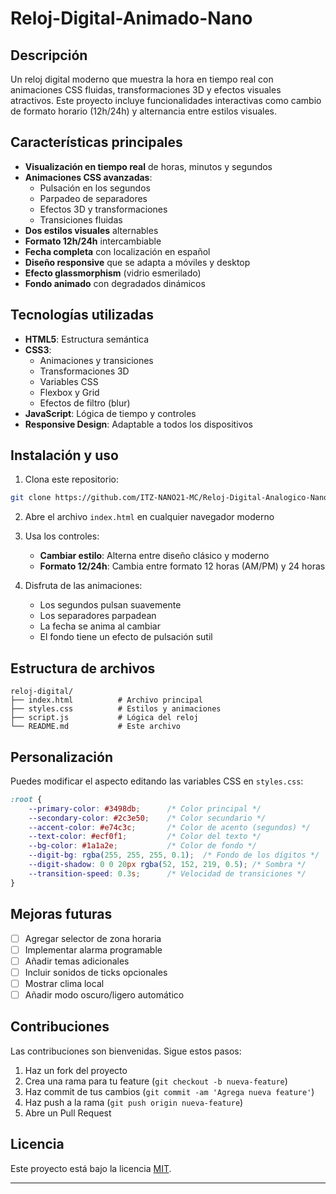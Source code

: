 # Reloj-Digital-Animado-Nano

## Descripción
Un reloj digital moderno que muestra la hora en tiempo real con animaciones CSS fluidas, transformaciones 3D y efectos visuales atractivos. Este proyecto incluye funcionalidades interactivas como cambio de formato horario (12h/24h) y alternancia entre estilos visuales.

## Características principales
- **Visualización en tiempo real** de horas, minutos y segundos
- **Animaciones CSS avanzadas**:
  - Pulsación en los segundos
  - Parpadeo de separadores
  - Efectos 3D y transformaciones
  - Transiciones fluidas
- **Dos estilos visuales** alternables
- **Formato 12h/24h** intercambiable
- **Fecha completa** con localización en español
- **Diseño responsive** que se adapta a móviles y desktop
- **Efecto glassmorphism** (vidrio esmerilado)
- **Fondo animado** con degradados dinámicos

## Tecnologías utilizadas
- **HTML5**: Estructura semántica
- **CSS3**:
  - Animaciones y transiciones
  - Transformaciones 3D
  - Variables CSS
  - Flexbox y Grid
  - Efectos de filtro (blur)
- **JavaScript**: Lógica de tiempo y controles
- **Responsive Design**: Adaptable a todos los dispositivos

## Instalación y uso
1. Clona este repositorio:
```bash
git clone https://github.com/ITZ-NANO21-MC/Reloj-Digital-Analogico-Nano
```

2. Abre el archivo `index.html` en cualquier navegador moderno

3. Usa los controles:
   - **Cambiar estilo**: Alterna entre diseño clásico y moderno
   - **Formato 12/24h**: Cambia entre formato 12 horas (AM/PM) y 24 horas

4. Disfruta de las animaciones:
   - Los segundos pulsan suavemente
   - Los separadores parpadean
   - La fecha se anima al cambiar
   - El fondo tiene un efecto de pulsación sutil

## Estructura de archivos
```
reloj-digital/
├── index.html          # Archivo principal
├── styles.css          # Estilos y animaciones
├── script.js           # Lógica del reloj
└── README.md           # Este archivo
```

## Personalización
Puedes modificar el aspecto editando las variables CSS en `styles.css`:
```css
:root {
    --primary-color: #3498db;      /* Color principal */
    --secondary-color: #2c3e50;    /* Color secundario */
    --accent-color: #e74c3c;       /* Color de acento (segundos) */
    --text-color: #ecf0f1;         /* Color del texto */
    --bg-color: #1a1a2e;           /* Color de fondo */
    --digit-bg: rgba(255, 255, 255, 0.1);  /* Fondo de los dígitos */
    --digit-shadow: 0 0 20px rgba(52, 152, 219, 0.5); /* Sombra */
    --transition-speed: 0.3s;      /* Velocidad de transiciones */
}
```
## Mejoras futuras
- [ ] Agregar selector de zona horaria
- [ ] Implementar alarma programable
- [ ] Añadir temas adicionales
- [ ] Incluir sonidos de ticks opcionales
- [ ] Mostrar clima local
- [ ] Añadir modo oscuro/ligero automático

## Contribuciones
Las contribuciones son bienvenidas. Sigue estos pasos:
1. Haz un fork del proyecto
2. Crea una rama para tu feature (`git checkout -b nueva-feature`)
3. Haz commit de tus cambios (`git commit -am 'Agrega nueva feature'`)
4. Haz push a la rama (`git push origin nueva-feature`)
5. Abre un Pull Request

## Licencia
Este proyecto está bajo la licencia [MIT](LICENSE).

---
